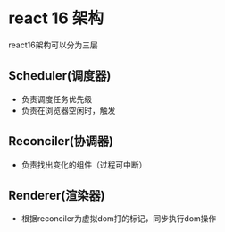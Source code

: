 # react 16 架构

react16架构可以分为三层

## Scheduler(调度器)
- 负责调度任务优先级
- 负责在浏览器空闲时，触发
## Reconciler(协调器)
- 负责找出变化的组件（过程可中断）
## Renderer(渲染器)
- 根据reconciler为虚拟dom打的标记，同步执行dom操作

